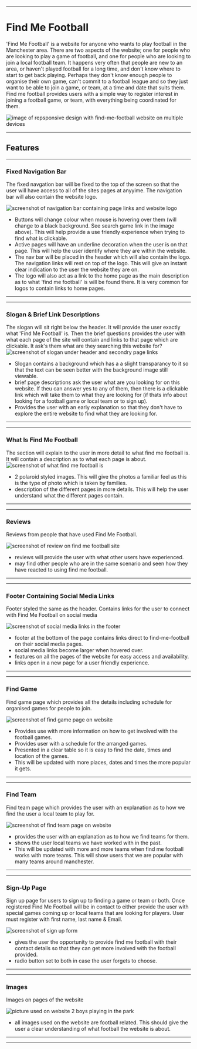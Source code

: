 ___
# **Find Me Football**


'Find Me Football' is a website for anyone who wants to play football in the Manchester area. There are two aspects of the website; one for people who are looking to play a game of football, and one for people who are looking to join a local football team. It happens very often that people are new to an area, or haven't played football for a long time, and don't know where to start to get back playing. Perhaps they don't know enough people to organise their own game, can't commit to a football league and so they just want to be able to join a game, or team, at a time and date that suits them. Find me football provides users with a simple way to register interest in joining a football game, or team, with everything being coordinated for them. 

![image of repsponsive design with find-me-football website on multiple devices](assets/images/responsive.png)
___

## **Features** ##
___

### **Fixed Navigation Bar** ###

The fixed navgation bar will be fixed to the top of the screen so that the user will have access to all of the sites pages at anyyime. The navigation bar will also contain the website logo.

![screenshot of navigation bar containing page links and website logo](assets/images/nav-bar.png)


- Buttons will change colour when mouse is hovering over them (will change to a black background. See search game link in the image above). This will help provide a use friendly experience when trying to find what is clickable.
- Active pages will have an underline decoration when the user is on that page. This will help the user identify where they are within the website.
- The nav bar will be placed in the header which will also contain the logo. The navigation links will rest on top of the logo. This will give an instant clear indication to the user the website they are on. 
- The logo will also act as a link to the home page as the main description as to what 'find me football' is will be found there. It is very common for logos to contain links to home pages.
___
___
### **Slogan & Brief Link Descriptions** ###
The slogan will sit right below the header. It will provide the user exactly what 'Find Me Football' is. Then the brief questions provides the user with what each page of the site will contain and links to that page which are clickable. It ask's them what are they searching this website for?
![screenshot of slogan under header and secondry page links](assets/images/slogan-and-links.png)
- Slogan contains a background which has a a slight transparancy to it so that the text can be seen better with the background image still viewable.
- brief page descriptions ask the user what are you looking for on this website. If theu can answer yes to any of them, then there is a clickable link which will take them to what they are looking for (if thats info about looking for a football game or local team or to sign up). 
- Provides the user with an early explanation so that they don't have to explore the entire website to find what they are looking for.
___
___
### **What Is Find Me Football** ###
The section will explain to the user in more detail to what find me football is. It will contain a description as to what each page is about. 
![screenshot of what find me football is](assets/images/what-is-fmf.png)
- 2 polaroid styled images. This will give the photos a familiar feel as this is the type of photo which is taken by families.
- description of the different pages in more details. This will help the user understand what the different pages contain.
___
___

### **Reviews** ###

Reviews from people that have used Find Me Football.

![screenshot of review on find me football site](assets/images/reviews.png)

- reviews will provide the user with what other users have experienced. 
- may find other people who are in the same scenario and seen how they have reacted to using find me football.

___
___

### **Footer Containing Social Media Links** ###
Footer styled the same as the header. Contains links for the user to connect with Find Me Football on social media

![screenshot of social media links in the footer](assets/images/social-media-links.png)
- footer at the bottom of the page contains links direct to find-me-football on their social media pages.
- social media links become larger when hovered over.
- features on all the pages of the website for easy access and availability.
- links open in a new page for a user friendly experience.
___
___
### **Find Game** ###

Find game page which provides all the details including schedule for organised games for people to join.

![screenshot of find game page on website](assets/images/find-game-ss.png)
- Provides use with more information on how to get involved with the football games.
- Provides user with a schedule for the arranged games. 
- Presented in a clear table so it is easy to find the date, times and location of the games.
- This will be updated with more places, dates and times the more popular it gets. 

___
___
### **Find Team** ###
Find team page which provides the user with an explanation as to how we find the user a local team to play for. 

![screenshot of find team page on website](assets/images/find-team-ss.png)

- provides the user with an explanation as to how we find teams for them.
- shows the user local teams we have worked with in the past.
- This will be updated with more and more teams when find me football works with more teams. This will show users that we are popular with many teams around manchester.

___
___

### **Sign-Up Page** ###

Sign up page for users to sign up to finding a game or team or both. Once registered Find Me Football will be in contact to either provide the user with special games coming up or local teams that are looking for players. User must register with first name, last name & Email.

![screenshot of sign up form](assets/images/form-ss.png)

- gives the user the opportunity to provide find me football with their contact details so that they can get more involved with the football provided.
- radio button set to both in case the user forgets to choose.

___
___

### **Images** ###

Images on pages of the website

![picture used on website 2 boys playing in the park](assets/images/park-football.jpg)
- all images used on the website are football related. This should give the user a clear understanding of what football the website is about.

___
___


































